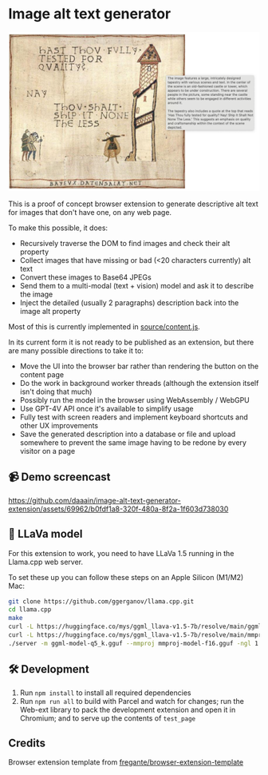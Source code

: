 # Image alt text generator

![Screenshot demonstrating the idea](./docs/screenshot.png)

This is a proof of concept browser extension to generate descriptive alt text for images that don't
have one, on any web page.

To make this possible, it does:

* Recursively traverse the DOM to find images and check their alt property
* Collect images that have missing or bad (<20 characters currently) alt text
* Convert these images to Base64 JPEGs
* Send them to a multi-modal (text + vision) model and ask it to describe the image
* Inject the detailed (usually 2 paragraphs) description back into the image alt property

Most of this is currently implemented in [source/content.js](./source/content.js).

In its current form it is not ready to be published as an extension, but there are many possible
directions to take it to:

* Move the UI into the browser bar rather than rendering the button on the content page
* Do the work in background worker threads (although the extension itself isn't doing that much)
* Possibly run the model in the browser using WebAssembly / WebGPU
* Use GPT-4V API once it's available to simplify usage
* Fully test with screen readers and implement keyboard shortcuts and other UX improvements
* Save the generated description into a database or file and upload somewhere to prevent the same image having to be redone by every visitor on a page

## 📹 Demo screencast

https://github.com/daaain/image-alt-text-generator-extension/assets/69962/b0fdf1a8-320f-480a-8f2a-1f603d738030

## 🌋 LLaVa model

For this extension to work, you need to have LLaVa 1.5 running in the Llama.cpp web server.

To set these up you can follow these steps on an Apple Silicon (M1/M2) Mac:

```sh
git clone https://github.com/ggerganov/llama.cpp.git
cd llama.cpp
make
curl -L https://huggingface.co/mys/ggml_llava-v1.5-7b/resolve/main/ggml-model-q5_k.gguf -o ggml-model-q5_k.gguf
curl -L https://huggingface.co/mys/ggml_llava-v1.5-7b/resolve/main/mmproj-model-f16.gguf -o mmproj-model-f16.gguf
./server -m ggml-model-q5_k.gguf --mmproj mmproj-model-f16.gguf -ngl 1
```

## 🛠 Development

1. Run `npm install` to install all required dependencies
1. Run `npm run all` to build with Parcel and watch for changes; run the Web-ext library to pack the
development extension and open it in Chromium; and to serve up the contents of `test_page`

## Credits

Browser extension template from [fregante/browser-extension-template](https://github.com/fregante/browser-extension-template)
